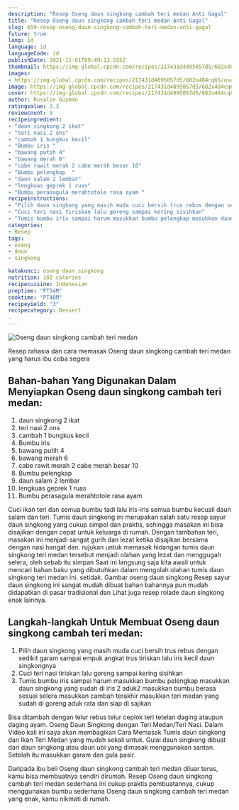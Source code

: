 ```yaml
---
description: "Resep Oseng daun singkong cambah teri medan Anti Gagal"
title: "Resep Oseng daun singkong cambah teri medan Anti Gagal"
slug: 659-resep-oseng-daun-singkong-cambah-teri-medan-anti-gagal
future: true
lang: id
language: id
languageCode: id
publishDate: 2021-11-01T09:49:13.555Z 
thumbnail: https://img-global.cpcdn.com/recipes/217431d4095057d5/682x484cq65/oseng-daun-singkong-cambah-teri-medan-foto-resep-utama.png
images:
- https://img-global.cpcdn.com/recipes/217431d4095057d5/682x484cq65/oseng-daun-singkong-cambah-teri-medan-foto-resep-utama.png
image: https://img-global.cpcdn.com/recipes/217431d4095057d5/682x484cq65/oseng-daun-singkong-cambah-teri-medan-foto-resep-utama.png
cover: https://img-global.cpcdn.com/recipes/217431d4095057d5/682x484cq65/oseng-daun-singkong-cambah-teri-medan-foto-resep-utama.png
author: Rosalie Guzman
ratingvalue: 3.3
reviewcount: 9
recipeingredient:
- "daun singkong 2 ikat"
- "teri nasi 2 ons"
- "cambah 1 bungkus kecil"
- "Bumbu iris "
- "bawang putih 4"
- "bawang merah 6"
- "cabe rawit merah 2 cabe merah besar 10"
- "Bumbu pelengkap  "
- "daun salam 2 lembar"
- "lengkuas geprek 1 ruas"
- "Bumbu perasagula merahtotole rasa ayam "
recipeinstructions:
- "Pilih daun singkong yang masih muda cuci bersih trus rebus dengan sedikit garam sampai empuk angkat trus tiriskan lalu iris kecil daun singkongnya"
- "Cuci teri nasi tiriskan lalu goreng sampai kering sisihkan"
- "Tumis bumbu iris sampai harum masukkan bumbu pelengkap masukkan daun singkong yang sudah di iris 2 aduk2 masukkan bumbu berasa sesuai selera masukkan cambah terakhir masukkan teri medan yang sudah di goreng aduk rata dan siap di sajikan"
categories:
- Resep
tags:
- oseng
- daun
- singkong

katakunci: oseng daun singkong 
nutrition: 102 calories
recipecuisine: Indonesian
preptime: "PT34M"
cooktime: "PT40M"
recipeyield: "3"
recipecategory: Dessert
. 
---
```



![Oseng daun singkong cambah teri medan](https://img-global.cpcdn.com/recipes/217431d4095057d5/682x484cq65/oseng-daun-singkong-cambah-teri-medan-foto-resep-utama.png)

Resep rahasia dan cara memasak  Oseng daun singkong cambah teri medan yang harus ibu coba segera

<!--inarticleads1-->

## Bahan-bahan Yang Digunakan Dalam Menyiapkan Oseng daun singkong cambah teri medan:

1. daun singkong 2 ikat
1. teri nasi 2 ons
1. cambah 1 bungkus kecil
1. Bumbu iris 
1. bawang putih 4
1. bawang merah 6
1. cabe rawit merah 2 cabe merah besar 10
1. Bumbu pelengkap  
1. daun salam 2 lembar
1. lengkuas geprek 1 ruas
1. Bumbu perasagula merahtotole rasa ayam 

Cuci ikan teri dan semua bumbu tadi lalu iris-iris semua bumbu kecuali daun salam dan teri. Tumis daun singkong ini merupakan salah satu resep sayur daun singkong yang cukup simpel dan praktis, sehingga masakan ini bisa disajikan dengan cepat untuk keluarga di rumah. Dengan tambahan teri, masakan ini menjadi sangat gurih dan lezat ketika disajikan bersama dengan nasi hangat dan. rujukan untuk memasak hidangan tumis daun singkong teri medan tersebut menjadi olahan yang lezat dan menggugah selera, oleh sebab itu simpan Saat ini langsung saja kita awali untuk mencari bahan baku yang dibutuhkan dalam mengolah olahan tumis daun singkong teri medan ini. setidak. Gambar oseng daun singkong Resep sayur daun singkong ini sangat mudah dibuat bahan bahannya pun mudah didapatkan di pasar tradisional dan Lihat juga resep rolade daun singkong enak lainnya. 

<!--inarticleads2-->

## Langkah-langkah Untuk Membuat Oseng daun singkong cambah teri medan:

1. Pilih daun singkong yang masih muda cuci bersih trus rebus dengan sedikit garam sampai empuk angkat trus tiriskan lalu iris kecil daun singkongnya
1. Cuci teri nasi tiriskan lalu goreng sampai kering sisihkan
1. Tumis bumbu iris sampai harum masukkan bumbu pelengkap masukkan daun singkong yang sudah di iris 2 aduk2 masukkan bumbu berasa sesuai selera masukkan cambah terakhir masukkan teri medan yang sudah di goreng aduk rata dan siap di sajikan


Bisa ditambah dengan telur rebus telur ceplok teri tetelan daging ataupun daging ayam. Oseng Daun Singkong dengan Teri Medan/Teri Nasi. Dalam Video kali ini saya akan membagikan Cara Memasak Tumis daun singkong dan Ikan Teri Medan yang mudah sekali untuk. Gulai daun singkong dibuat dari daun singkong atau daun ubi yang dimasak menggunakan santan. Setelah itu masukkan garam dan gula pasir. 

Daripada ibu beli  Oseng daun singkong cambah teri medan  diluar terus, kamu  bisa membuatnya sendiri dirumah. Resep  Oseng daun singkong cambah teri medan  sederhana ini cukup praktis pembuatannya, cukup menggunakan bumbu sederhana  Oseng daun singkong cambah teri medan  yang enak, kamu nikmati di rumah.
